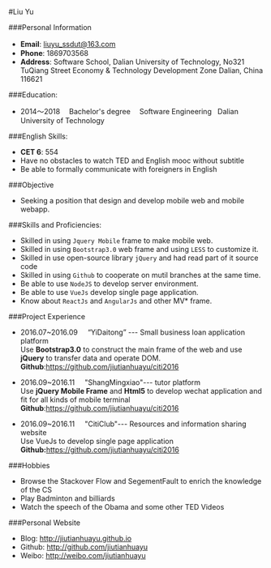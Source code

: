 #Liu Yu

###Personal Information
- **Email**: liuyu_ssdut@163.com　　　　　  
- **Phone**: 1869703568  
- **Address**: Software School, Dalian University of Technology,
No321 TuQiang Street
Economy & Technology Development Zone Dalian, China 116621

###Education:
- 2014～2018 　Bachelor's degree 　Software Engineering   Dalian University of Technology 

###English Skills:
- **CET 6**: 554   
- Have no obstacles to watch TED and English mooc without subtitle  
- Be able to formally communicate with foreigners in English

###Objective
- Seeking a position that design and develop mobile web and mobile webapp.

###Skills and Proficiencies:
- Skilled in using `Jquery Mobile` frame to make mobile web.
- Skilled in using `Bootstrap3.0` web frame and using `LESS` to customize it.
- Skilled in use open-source library `jQuery` and had read part of it source code  
- Skilled in using `Github` to cooperate on mutil branches at the same time.   
- Be able to use `NodeJS` to develop server environment.
- Be able to use `VueJs` develop single page application.
- Know about `ReactJs` and `AngularJs` and other MV* frame.	

###Project Experience	
- 2016.07~2016.09     “YiDaitong” --- Small business loan application platform  
  Use **Bootstrap3.0** to construct the main frame of the web and use **jQuery** to  transfer data and operate DOM.  
  **Github**:<https://github.com/jiutianhuayu/citi2016>
  
- 2016.09~2016.11     "ShangMingxiao"--- tutor platform  
  Use **jQuery Mobile Frame** and **Html5** to develop wechat application and fit for all kinds of mobile terminal  
  **Github**:<https://github.com/jiutianhuayu/citi2016>
  
- 2016.09~2016.11     "CitiClub"--- Resources and information sharing website  
  Use VueJs to develop single page application  
  **Github:**<https://github.com/jiutianhuayu/citi2016>
  
  
###Hobbies	  
- Browse the Stackover Flow and SegementFault to enrich the knowledge of the CS
- Play Badminton and billiards
- Watch the speech of the Obama and some other TED Videos

###Personal Website
- Blog: <http://jiutianhuayu.github.io>  
- Github: <http://github.com/jiutianhuayu>  
- Weibo: <http://weibo.com/jiutianhuayu>




